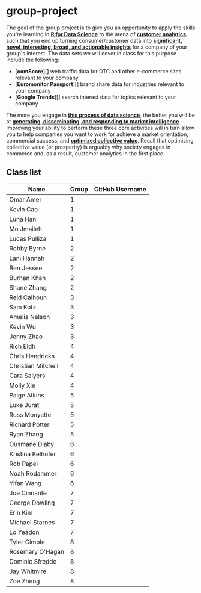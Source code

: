# group-project

The goal of the group project is to give you an opportunity to apply the skills you're learning in [**R for Data Science**][R4DS] to the arena of [**customer analytics**][Wharton class], such that you end up turning consumer/customer data into [**significant, novel, interesting, broad, and actionable insights**][The anatomy of a good topic] for a company of your group's interest. The data sets we will cover in class for this purpose include the following:

[R4DS]: https://r4ds.had.co.nz
[Wharton class]: https://www.coursera.org/learn/wharton-customer-analytics
[The anatomy of a good topic]: https://aom.org/uploadedFiles/Publications/AMJ/FTE-TopicChoice.pdf

* [**comScore**][] web traffic data for DTC and other e-commerce sites relevant to your company
* [**Euromonitor Passport**][] brand share data for industries relevant to your company
* [**Google Trends**][] search interest data for topics relevant to your company

[comScore]: https://auth2.comscore.com/
[Euromonitor Passport]: http://proxy.its.virginia.edu/login?url=http://www.portal.euromonitor.com/portal/server.pt
[Google Trends]: https://trends.google.com/trends/

The more you engage in [**this process of data science**][Hadley 2017], the better you will be at [**generating, disseminating, and responding to market intelligence**][Kohli and Jaworski 1993]. Improving your ability to perform these three core activities will in turn allow you to help companies you want to work for achieve a market orientation, commercial success, and [**optimized collective value**][Donaldson and Walsh 2015]. Recall that optimizing collective value (or prosperity) is arguably why society engages in commerce and, as a result, customer analytics in the first place.

[Hadley 2017]: https://www.rstudio.com/resources/videos/data-science-in-the-tidyverse/
[Kohli and Jaworski 1993]: https://bear.warrington.ufl.edu/weitz/mar7786/articles/jaworski%20and%20kohli.pdf
[Donaldson and Walsh 2015]: http://www.sciencedirect.com/science/article/pii/S0191308515000088

## Class list

Name | Group | GitHub Username
------- | ---| -------
Omar Amer | 1 | 
Kevin Cao | 1 | 
Luna Han | 1 | 
Mo Jmaileh | 1 | 
Lucas Pulliza | 1 | 
Robby Byrne | 2 | 
Lani Hannah | 2 | 
Ben Jessee | 2 | 
Burhan Khan | 2 | 
Shane Zhang | 2 | 
Reid Calhoun | 3 | 
Sam Kotz | 3 | 
Amelia Nelson | 3 | 
Kevin Wu | 3 | 
Jenny Zhao | 3 | 
Rich Eldh | 4 | 
Chris Hendricks | 4 | 
Christian Mitchell | 4 | 
Cara Salyers | 4 | 
Molly Xie | 4 | 
Paige Atkins | 5 | 
Luke Jurat | 5 | 
Russ Monyette | 5 | 
Richard Potter | 5 | 
Ryan Zhang | 5 | 
Ousmane Diaby | 6 | 
Kristina Kelhofer | 6 | 
Rob Papel | 6 | 
Noah Rodammer | 6 | 
Yifan Wang | 6 | 
Joe Cinnante | 7 | 
George Dowling | 7 | 
Erin Kim | 7 | 
Michael Starnes | 7 | 
Lo Yeadon | 7 | 
Tyler Gimple | 8 | 
Rosemary O'Hagan | 8 | 
Dominic Sfreddo | 8 | 
Jay Whitmire | 8 | 
Zoe Zheng | 8 | 